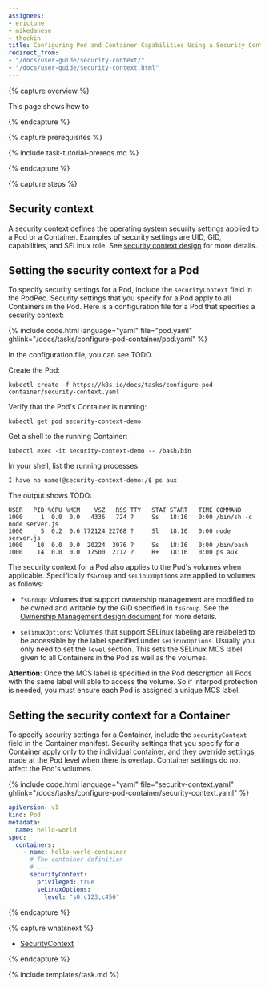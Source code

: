 ```yaml
---
assignees:
- erictune
- mikedanese
- thockin
title: Configuring Pod and Container Capabilities Using a Security Context
redirect_from:
- "/docs/user-guide/security-context/"
- "/docs/user-guide/security-context.html" 
---
```


{% capture overview %}

This page shows how to 

{% endcapture %}

{% capture prerequisites %}

{% include task-tutorial-prereqs.md %}

{% endcapture %}

{% capture steps %}

## Security context

A security context defines the operating system security settings applied to
a Pod or a Container. Examples of security settings are UID, GID, capabilities,
and SELinux role. See
[security context design](https://github.com/kubernetes/community/blob/master/contributors/design-proposals/security_context.md)
for more details.

## Setting the security context for a Pod

To specify security settings for a Pod, include the `securityContext` field
in the PodPec. Security settings that you specify for a Pod apply to all Containers
in the Pod. Here is a configuration file for a Pod that specifies a security context:

{% include code.html language="yaml" file="pod.yaml" ghlink="/docs/tasks/configure-pod-container/pod.yaml" %}

In the configuration file, you can see TODO.

Create the Pod:

```shell
kubectl create -f https://k8s.io/docs/tasks/configure-pod-container/security-context.yaml
```
Verify that the Pod's Container is running:

```shell
kubectl get pod security-context-demo
```

Get a shell to the running Container:

```shell
kubectl exec -it security-context-demo -- /bash/bin
```

In your shell, list the running processes:

```shell
I have no name!@security-context-demo:/$ ps aux
```

The output shows TODO:

```shell
USER   PID %CPU %MEM    VSZ   RSS TTY   STAT START   TIME COMMAND
1000     1  0.0  0.0   4336   724 ?     Ss   18:16   0:00 /bin/sh -c node server.js
1000     5  0.2  0.6 772124 22768 ?     Sl   18:16   0:00 node server.js
1000    10  0.0  0.0  20224  3076 ?     Ss   18:16   0:00 /bin/bash
1000    14  0.0  0.0  17500  2112 ?     R+   18:16   0:00 ps aux
```

The security context for a Pod also applies to the Pod's volumes when applicable.
Specifically `fsGroup` and `seLinuxOptions` are applied to volumes as follows:

* `fsGroup`: Volumes that support ownership management are modified to be owned
and writable by the GID specified in `fsGroup`. See the
[Ownership Management design document](https://github.com/kubernetes/community/blob/master/contributors/design-proposals/volume-ownership-management.md)
for more details.

* `selinuxOptions`: Volumes that support SELinux labeling are relabeled to be accessible
by the label specified under `seLinuxOptions`. Usually you only
need to set the `level` section. This sets the SELinux MCS label given
to all Containers in the Pod as well as the volumes.

**Attention**: Once the MCS label is specified in the Pod description
all Pods with the same label will able to access the
volume. So if interpod protection is needed, you must ensure each Pod
is assigned a unique MCS label.

## Setting the security context for a Container

To specify security settings for a Container, include the `securityContext` field
in the Container manifest. Security settings that you specify for a Container apply only to
the individual container, and they override settings made at the Pod level when
there is overlap. Container settings do not affect the Pod's volumes.

{% include code.html language="yaml" file="security-context.yaml" ghlink="/docs/tasks/configure-pod-container/security-context.yaml" %}

```yaml
apiVersion: v1
kind: Pod
metadata:
  name: hello-world
spec:
  containers:
    - name: hello-world-container
      # The container definition
      # ...
      securityContext:
        privileged: true
        seLinuxOptions:
          level: "s0:c123,c456"
```

{% endcapture %}

{% capture whatsnext %}

* [SecurityContext](https://kubernetes.io/docs/api-reference/v1.6/#podsecuritycontext-v1-core)

{% endcapture %}

{% include templates/task.md %}
